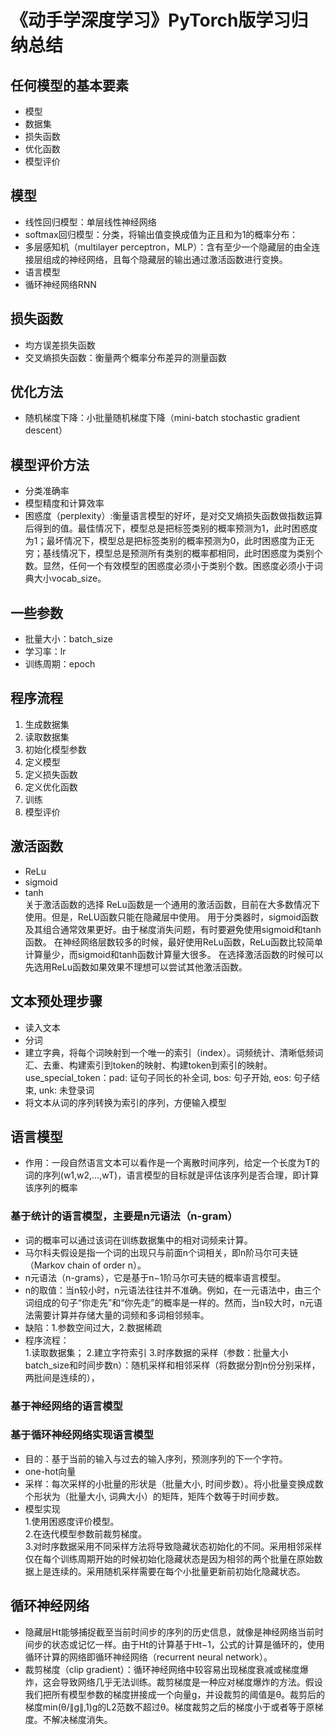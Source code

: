 # 《动手学深度学习》PyTorch版学习归纳总结
## 任何模型的基本要素
* 模型
* 数据集
* 损失函数
* 优化函数
* 模型评价

## 模型
- 线性回归模型：单层线性神经网络
- softmax回归模型：分类，将输出值变换成值为正且和为1的概率分布：
- 多层感知机（multilayer perceptron，MLP）：含有至少一个隐藏层的由全连接层组成的神经网络，且每个隐藏层的输出通过激活函数进行变换。
- 语言模型
- 循环神经网络RNN

## 损失函数
+ 均方误差损失函数
+ 交叉熵损失函数：衡量两个概率分布差异的测量函数

## 优化方法
- 随机梯度下降：小批量随机梯度下降（mini-batch stochastic gradient descent）

## 模型评价方法
+ 分类准确率
+ 模型精度和计算效率
+ 困惑度（perplexity）:衡量语言模型的好坏，是对交叉熵损失函数做指数运算后得到的值。最佳情况下，模型总是把标签类别的概率预测为1，此时困惑度为1；最坏情况下，模型总是把标签类别的概率预测为0，此时困惑度为正无穷；基线情况下，模型总是预测所有类别的概率都相同，此时困惑度为类别个数。显然，任何一个有效模型的困惑度必须小于类别个数。困惑度必须小于词典大小vocab_size。

## 一些参数
* 批量大小：batch_size
* 学习率：lr
* 训练周期：epoch

## 程序流程
1. 生成数据集
2. 读取数据集
3. 初始化模型参数
4. 定义模型
5. 定义损失函数
6. 定义优化函数
7. 训练
8. 模型评价

## 激活函数
* ReLu
* sigmoid
* tanh  
关于激活函数的选择
ReLu函数是一个通用的激活函数，目前在大多数情况下使用。但是，ReLU函数只能在隐藏层中使用。
用于分类器时，sigmoid函数及其组合通常效果更好。由于梯度消失问题，有时要避免使用sigmoid和tanh函数。
在神经网络层数较多的时候，最好使用ReLu函数，ReLu函数比较简单计算量少，而sigmoid和tanh函数计算量大很多。
在选择激活函数的时候可以先选用ReLu函数如果效果不理想可以尝试其他激活函数。

## 文本预处理步骤
* 读入文本
* 分词
* 建立字典，将每个词映射到一个唯一的索引（index）。词频统计、清晰低频词汇、去重、构建索引到token的映射、构建token到索引的映射。use_special_token：pad: 证句子同长的补全词, bos: 句子开始, eos: 句子结束, unk: 未登录词
* 将文本从词的序列转换为索引的序列，方便输入模型

## 语言模型
* 作用：一段自然语言文本可以看作是一个离散时间序列，给定一个长度为T的词的序列(w1,w2,…,wT)，语言模型的目标就是评估该序列是否合理，即计算该序列的概率
### 基于统计的语言模型，主要是n元语法（n-gram）
* 词的概率可以通过该词在训练数据集中的相对词频来计算。
* 马尔科夫假设是指一个词的出现只与前面n个词相关，即n阶马尔可夫链（Markov chain of order n）。
* n元语法（n-grams），它是基于n−1阶马尔可夫链的概率语言模型。
* n的取值：当n较小时，n元语法往往并不准确。例如，在一元语法中，由三个词组成的句子“你走先”和“你先走”的概率是一样的。然而，当n较大时，n元语法需要计算并存储大量的词频和多词相邻频率。
* 缺陷：1.参数空间过大，2.数据稀疏
* 程序流程：  
1.读取数据集；
2.建立字符索引
3.时序数据的采样（参数：批量大小batch_size和时间步数n）：随机采样和相邻采样（将数据分割n份分别采样，两批间是连续的），

### 基于神经网络的语言模型
### 基于循环神经网络实现语言模型
* 目的：基于当前的输入与过去的输入序列，预测序列的下一个字符。
* one-hot向量
* 采样：每次采样的小批量的形状是（批量大小, 时间步数）。将小批量变换成数个形状为（批量大小, 词典大小）的矩阵，矩阵个数等于时间步数。
* 模型实现  
1.使用困惑度评价模型。  
2.在迭代模型参数前裁剪梯度。  
3.对时序数据采用不同采样方法将导致隐藏状态初始化的不同。采用相邻采样仅在每个训练周期开始的时候初始化隐藏状态是因为相邻的两个批量在原始数据上是连续的。采用随机采样需要在每个小批量更新前初始化隐藏状态。

## 循环神经网络
* 隐藏层Ht能够捕捉截至当前时间步的序列的历史信息，就像是神经网络当前时间步的状态或记忆一样。由于Ht的计算基于Ht−1，公式的计算是循环的，使用循环计算的网络即循环神经网络（recurrent neural network）。
* 裁剪梯度（clip gradient）：循环神经网络中较容易出现梯度衰减或梯度爆炸，这会导致网络几乎无法训练。裁剪梯度是一种应对梯度爆炸的方法。假设我们把所有模型参数的梯度拼接成一个向量g，并设裁剪的阈值是θ。裁剪后的梯度min(θ/∥g∥,1)g的L2范数不超过θ。梯度裁剪之后的梯度小于或者等于原梯度。不解决梯度消失。



